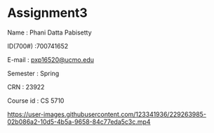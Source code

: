 # Assignment3

Name : Phani Datta Pabisetty

ID(700#) :700741652

E-mail : pxp16520@ucmo.edu

Semester : Spring

CRN : 23922

Course id : CS 5710

https://user-images.githubusercontent.com/123341936/229263985-02b086a2-10d5-4b5a-9658-84c77eda5c3c.mp4


